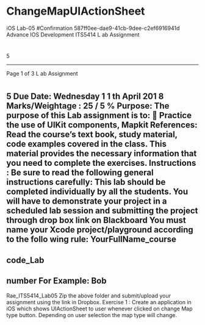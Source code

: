 # ChangeMapUIActionSheet
iOS Lab-05
#Confirmation 587ff0ee-dae9-41cb-9dee-c2ef6916941d 
Advance IOS Development 
ITS5414
L
ab
Assignment 
#
5
_____________
Page 
1
of 
3
L
ab
Assignment 
#
5
Due Date:
Wednesday
1
1
th
April
201
8
Marks/Weightage
: 
25
/
5
%
Purpose:
The purpose of this Lab assignment is to:

Practice the use of UIKit components, 
Mapkit
References:
Read the course’s text book, study material, code examples covered in the class. This material 
provides the necessary information that you need to complete the exercises.
Instructions
:  Be sure to read the following general instructions carefully:
This 
lab should be completed individually by all the students. You will have to demonstrate your project 
in a scheduled lab session and submitting the project 
through drop box link on Blackboard
You must name your Xcode project/playground according to the follo
wing rule:
YourFullName_course
-
code_Lab
-
number 
For
Example:  Bob
-
Rae_ITS5414_Lab05
Zip the above folder and submit/upload your assignment using the link in Dropbox.
Exercise 1
:
Create an application in iOS which shows UIActionSheet
to user whenever clicked on change Map type button. Depending 
on user selection the map type will change. 
